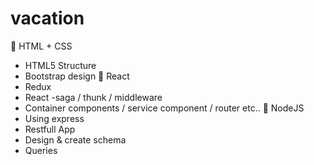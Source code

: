 # vacation

 HTML + CSS
- HTML5 Structure
- Bootstrap design  React
- Redux
- React -saga / thunk / middleware
- Container components / service component / router etc..
 NodeJS
- Using express
- Restfull App
- Design & create schema
- Queries

